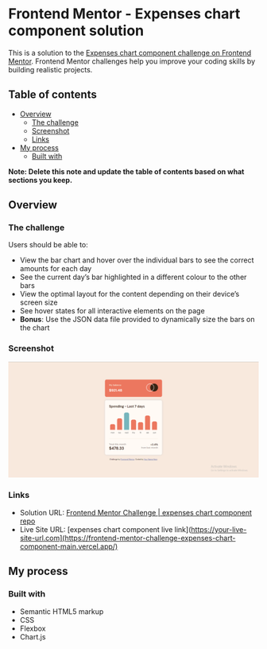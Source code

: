 # Frontend Mentor - Expenses chart component solution

This is a solution to the [Expenses chart component challenge on Frontend Mentor](https://www.frontendmentor.io/challenges/expenses-chart-component-e7yJBUdjwt). Frontend Mentor challenges help you improve your coding skills by building realistic projects. 

## Table of contents

- [Overview](#overview)
  - [The challenge](#the-challenge)
  - [Screenshot](#screenshot)
  - [Links](#links)
- [My process](#my-process)
  - [Built with](#built-with)

**Note: Delete this note and update the table of contents based on what sections you keep.**

## Overview

### The challenge

Users should be able to:

- View the bar chart and hover over the individual bars to see the correct amounts for each day
- See the current day’s bar highlighted in a different colour to the other bars
- View the optimal layout for the content depending on their device’s screen size
- See hover states for all interactive elements on the page
- **Bonus**: Use the JSON data file provided to dynamically size the bars on the chart

### Screenshot

![](./website-screenshot.png)

### Links

- Solution URL: [Frontend Mentor Challenge | expenses chart component repo](https://github.com/NohaaAa/Frontend-Mentor-Challenge-expenses-chart-component-main)
- Live Site URL: [expenses chart component live link](https://your-live-site-url.com](https://frontend-mentor-challenge-expenses-chart-component-main.vercel.app/)

## My process

### Built with

- Semantic HTML5 markup
- CSS
- Flexbox
- Chart.js 
